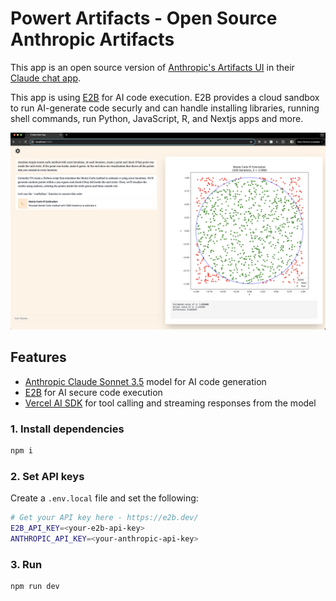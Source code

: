 # Powert Artifacts - Open Source Anthropic Artifacts
This app is an open source version of [Anthropic's Artifacts UI](https://www.anthropic.com/news/claude-3-5-sonnet) in their [Claude chat app](https://claude.ai/).

This app is using [E2B](https://e2b.dev/docs) for AI code execution. E2B provides a cloud sandbox to run AI-generate code securly and can handle installing libraries, running shell commands, run Python, JavaScript, R, and Nextjs apps and more.

![Preview](preview.png)

## Features
- [Anthropic Claude Sonnet 3.5](https://www.anthropic.com/) model for AI code generation
- [E2B](https://e2b.dev) for AI secure code execution
- [Vercel AI SDK](https://sdk.vercel.ai/docs/introduction) for tool calling and streaming responses from the model

### 1. Install dependencies
```sh
npm i
```

### 2. Set API keys
Create a `.env.local` file and set the following:
```sh
# Get your API key here - https://e2b.dev/
E2B_API_KEY=<your-e2b-api-key>
ANTHROPIC_API_KEY=<your-anthropic-api-key>
```

### 3. Run
```sh
npm run dev
```
